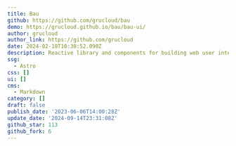 ```yaml
---
title: Bau
github: https://github.com/grucloud/bau
demo: https://grucloud.github.io/bau/bau-ui/
author: grucloud
author_link: https://github.com/grucloud
date: 2024-02-18T10:38:52.090Z
description: Reactive library and components for building web user interface
ssg:
  - Astro
css: []
ui: []
cms:
  - Markdown
category: []
draft: false
publish_date: '2023-06-06T14:00:28Z'
update_date: '2024-09-14T23:31:08Z'
github_star: 113
github_fork: 6
---
```

